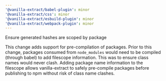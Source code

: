 ```yaml
---
'@vanilla-extract/babel-plugin': minor
'@vanilla-extract/css': minor
'@vanilla-extract/esbuild-plugin': minor
'@vanilla-extract/webpack-plugin': minor
---
```


Ensure generated hashes are scoped by package

This change adds support for pre-compilation of packages. Prior to this change, packages consumed from `node_modules` would need to be compiled (through babel) to add filescope information. This was to ensure class names would never clash. Adding package name information to the filescope allows vanilla-extract to safely pre-compile packages before publishing to npm without risk of class name clashes.
